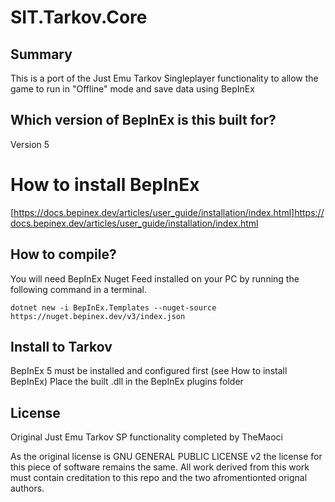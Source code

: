 # SIT.Tarkov.Core

## Summary

This is a port of the Just Emu Tarkov Singleplayer functionality to allow the game to run in "Offline" mode and save data using BepInEx

## Which version of BepInEx is this built for?
Version 5

# How to install BepInEx
[https://docs.bepinex.dev/articles/user_guide/installation/index.html]https://docs.bepinex.dev/articles/user_guide/installation/index.html

## How to compile? 
You will need BepInEx Nuget Feed installed on your PC by running the following command in a terminal. 
```
dotnet new -i BepInEx.Templates --nuget-source https://nuget.bepinex.dev/v3/index.json
```

## Install to Tarkov
BepInEx 5 must be installed and configured first (see How to install BepInEx)
Place the built .dll in the BepInEx plugins folder

## License

Original Just Emu Tarkov SP functionality completed by TheMaoci

As the original license is GNU GENERAL PUBLIC LICENSE v2 the license for this piece of software remains the same.
All work derived from this work must contain creditation to this repo and the two afromentionted orignal authors.
